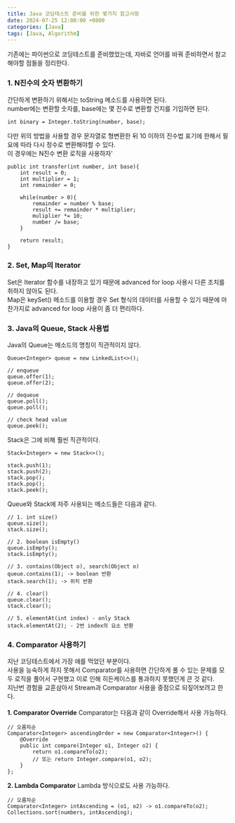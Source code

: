 ```yaml
---
title: Java 코딩테스트 준비를 위한 몇가지 참고사항
date: 2024-07-25 12:00:00 +0800
categories: [Java]
tags: [Java, Algorithm]
---
```


기존에는 파이썬으로 코딩테스트를 준비했었는데, 자바로 언어를 바꿔 준비하면서 참고해야할 점들을 정리한다.

### **1. N진수의 숫자 변환하기**

간단하게 변환하기 위해서는 toString 메소드를 사용하면 된다.<br/>
number에는 변환할 숫자를, base에는 몇 진수로 변환할 건지를 기입하면 된다.

```
int binary = Integer.toString(number, base);
```

다만 위의 방법을 사용할 경우 문자열로 형변환한 뒤 10 이하의 진수법 표기에 한해서 필요에 따라 다시 정수로 변환해야할 수 있다.<br/>
이 경우에는 N진수 변환 로직을 사용하자'

```
public int transfer(int number, int base){
    int result = 0;
    int multiplier = 1;
    int remainder = 0;

    while(number > 0){
        remainder = number % base;
        result += remainder * multiplier;
        muliplier *= 10;
        number /= base;
    }

    return result;
}
```

### **2. Set, Map의 Iterator**

Set은 Iterator 함수를 내장하고 있기 때문에 advanced for loop 사용시 다른 조치를 취하지 않아도 된다. <br />
Map은 keySet() 메소드를 이용할 경우 Set 형식의 데이터를 사용할 수 있기 때문에 마찬가지로 advanced for loop 사용이 좀 더 편리하다.

### **3. Java의 Queue, Stack 사용법**

Java의 Queue는 메소드의 명칭이 직관적이지 않다.

```
Queue<Integer> queue = new LinkedList<>();

// enqueue
queue.offer(1);
queue.offer(2);

// dequeue
queue.poll();
queue.poll();

// check head value
queue.peek();
```

Stack은 그에 비해 훨씬 직관적이다.

```
Stack<Integer> = new Stack<>();

stack.push(1);
stack.push(2);
stack.pop();
stack.pop();
stack.peek();
```

Queue와 Stack에 자주 사용되는 메소드들은 다음과 같다.

```
// 1. int size()
queue.size();
stack.size();

// 2. boolean isEmpty()
queue.isEmpty();
stack.isEmpty();

// 3. contains(Object o), search(Object o)
queue.contains(1); -> boolean 반환
stack.search(1); -> 위치 반환

// 4. clear()
queue.clear();
stack.clear();

// 5. elementAt(int index) - only Stack
stack.elementAt(2); - 2번 index의 요소 반환
```

### **4. Comparator 사용하기**

지난 코딩테스트에서 가장 애를 먹었던 부분이다. <br>
사용을 능숙하게 하지 못해서 Comparator를 사용하면 간단하게 풀 수 있는 문제를 모두 로직을 풀어서 구현했고 이로 인해 히든케이스를 통과하지 못했던게 큰 것 같다.<br>
지난번 경험을 교훈삼아서 Stream과 Comparator 사용을 중점으로 되짚어보려고 한다.<br><br>
**1. Comparator Override**
Comparator는 다음과 같이 Override해서 사용 가능하다.

```
// 오름차순
Comparator<Integer> ascendingOrder = new Comparator<Integer>() {
    @Override
    public int compare(Integer o1, Integer o2) {
        return o1.compareTo(o2);
        // 또는 return Integer.compare(o1, o2);
    }
};
```

**2. Lambda Comparator**
Lambda 방식으로도 사용 가능하다.

```
// 오름차순
Comparator<Integer> intAscending = (o1, o2) -> o1.compareTo(o2);
Collections.sort(numbers, intAscending);
```
